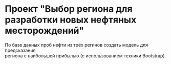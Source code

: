 # Проект "Выбор региона для разработки новых нефтяных месторождений"

По базе данных проб нефти из трёх регинов  создать модель для предсказания  
региона с наибольшей прибылью (с использованием техники Bootstrap).